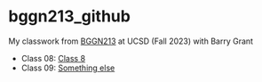 # bggn213_github
My classwork from [BGGN213](https://bioboot.github.io/bggn213_F23/) at UCSD (Fall 2023) with Barry Grant

- Class 08: [Class 8](https://github.com/WeronikaMaty/bggn213_github/blob/main/class%208/class-8.pdf)
- Class 09: [Something else]()
